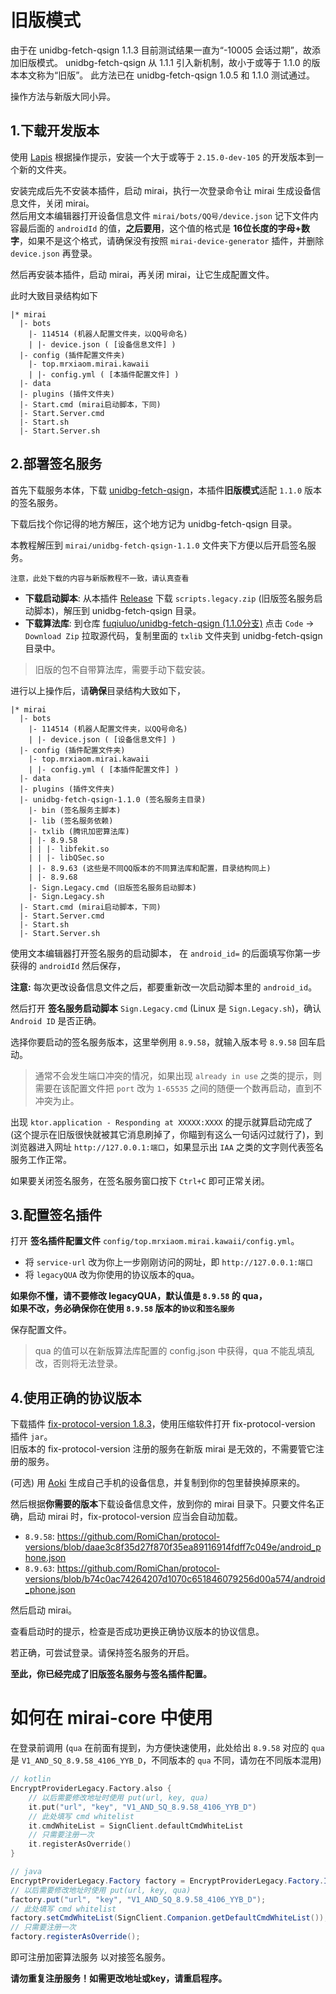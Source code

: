 # 旧版模式

由于在 unidbg-fetch-qsign 1.1.3 目前测试结果一直为“-10005 会话过期”，故添加旧版模式。
unidbg-fetch-qsign 从 1.1.1 引入新机制，故小于或等于 1.1.0 的版本本文称为“旧版”。
此方法已在 unidbg-fetch-qsign 1.0.5 和 1.1.0 测试通过。

操作方法与新版大同小异。

## 1.下载开发版本


使用 [Lapis](https://mirai.mamoe.net/topic/2333) 根据操作提示，安装一个大于或等于 `2.15.0-dev-105` 的开发版本到一个新的文件夹。  

安装完成后先不安装本插件，启动 mirai，执行一次登录命令让 mirai 生成设备信息文件，关闭 mirai。  
然后用文本编辑器打开设备信息文件 `mirai/bots/QQ号/device.json`
记下文件内容最后面的 `androidId` 的值，**之后要用**，这个值的格式是 **16位长度的字母+数字**，如果不是这个格式，请确保没有按照 `mirai-device-generator` 插件，并删除 `device.json` 再登录。

然后再安装本插件，启动 mirai，再关闭 mirai，让它生成配置文件。

此时大致目录结构如下
```
|* mirai
  |- bots
    |- 114514 (机器人配置文件夹，以QQ号命名)
    | |- device.json ( [设备信息文件] )
  |- config (插件配置文件夹)
    |- top.mrxiaom.mirai.kawaii
    | |- config.yml ( [本插件配置文件] )
  |- data
  |- plugins (插件文件夹)
  |- Start.cmd (mirai启动脚本，下同)
  |- Start.Server.cmd
  |- Start.sh
  |- Start.Server.sh
```

## 2.部署签名服务

首先下载服务本体，下载 [unidbg-fetch-qsign](https://github.com/fuqiuluo/unidbg-fetch-qsign/releases)，本插件**旧版模式**适配 `1.1.0` 版本的签名服务。

下载后找个你记得的地方解压，这个地方记为 unidbg-fetch-qsign 目录。

本教程解压到 `mirai/unidbg-fetch-qsign-1.1.0` 文件夹下方便以后开启签名服务。

`注意，此处下载的内容与新版教程不一致，请认真查看`

* **下载启动脚本**: 从本插件 [Release](https://github.com/MrXiaoM/KawaiiMiku/releases) 下载 `scripts.legacy.zip` (旧版签名服务启动脚本)，解压到 unidbg-fetch-qsign 目录。
* **下载算法库**: 到仓库 [fuqiuluo/unidbg-fetch-qsign (1.1.0分支)](https://github.com/fuqiuluo/unidbg-fetch-qsign/tree/1.1.0) 点击 `Code` -> `Download Zip` 拉取源代码，复制里面的 `txlib` 文件夹到 unidbg-fetch-qsign 目录中。

> 旧版的包不自带算法库，需要手动下载安装。

进行以上操作后，请**确保**目录结构大致如下，
```
|* mirai
  |- bots
    |- 114514 (机器人配置文件夹，以QQ号命名)
    | |- device.json ( [设备信息文件] )
  |- config (插件配置文件夹)
    |- top.mrxiaom.mirai.kawaii
    | |- config.yml ( [本插件配置文件] )
  |- data
  |- plugins (插件文件夹)
  |- unidbg-fetch-qsign-1.1.0 (签名服务主目录)
    |- bin (签名服务主脚本)
    |- lib (签名服务依赖)
    |- txlib (腾讯加密算法库)
    | |- 8.9.58
    | | |- libfekit.so
    | | |- libQSec.so
    | |- 8.9.63 (这些是不同QQ版本的不同算法库和配置，目录结构同上)
    | |- 8.9.68
    |- Sign.Legacy.cmd (旧版签名服务启动脚本)
    |- Sign.Legacy.sh
  |- Start.cmd (mirai启动脚本，下同)
  |- Start.Server.cmd
  |- Start.sh
  |- Start.Server.sh
```

使用文本编辑器打开签名服务的启动脚本，
在 `android_id=` 的后面填写你第一步获得的 `androidId` 然后保存，

**注意:** 每次更改设备信息文件之后，都要重新改一次启动脚本里的 `android_id`。

然后打开 **签名服务启动脚本** `Sign.Legacy.cmd` (Linux 是 `Sign.Legacy.sh`)，确认 `Android ID` 是否正确。

选择你要启动的签名服务版本，这里举例用 `8.9.58`，就输入版本号 `8.9.58` 回车启动。

> 通常不会发生端口冲突的情况，如果出现 `already in use` 之类的提示，则需要在该配置文件把 `port` 改为 `1-65535` 之间的随便一个数再启动，直到不冲突为止。

出现 `ktor.application - Responding at XXXXX:XXXX` 的提示就算启动完成了 (这个提示在旧版很快就被其它消息刷掉了，你瞄到有这么一句话闪过就行了)，到浏览器进入网址 `http://127.0.0.1:端口`，如果显示出 `IAA` 之类的文字则代表签名服务工作正常。

如果要关闭签名服务，在签名服务窗口按下 `Ctrl+C` 即可正常关闭。

## 3.配置签名插件

打开 **签名插件配置文件** `config/top.mrxiaom.mirai.kawaii/config.yml`。
* 将 `service-url` 改为你上一步刚刚访问的网址，即 `http://127.0.0.1:端口`
* 将 `legacyQUA` 改为你使用的协议版本的qua。

**如果你不懂，请不要修改 legacyQUA，默认值是 `8.9.58` 的 qua，**  
**如果不改，务必确保你在使用 `8.9.58` 版本的`协议`和`签名服务`**

保存配置文件。

> qua 的值可以在新版算法库配置的 config.json 中获得，qua 不能乱填乱改，否则将无法登录。

## 4.使用正确的协议版本

下载插件 [fix-protocol-version 1.8.3](https://github.com/cssxsh/fix-protocol-version/releases/tag/v1.8.3)，使用压缩软件打开 fix-protocol-version 插件 `jar`。  
旧版本的 fix-protocol-version 注册的服务在新版 mirai 是无效的，不需要管它注册的服务。

(可选) 用 [Aoki](https://github.com/MrXiaoM/Aoki) 生成自己手机的设备信息，并复制到你的包里替换掉原来的。

然后根据**你需要的版本**下载设备信息文件，放到你的 mirai 目录下。只要文件名正确，启动 mirai 时，fix-protocol-version 应当会自动加载。
* `8.9.58`: https://github.com/RomiChan/protocol-versions/blob/daae3c8f35d27f870f35ea89116914fdff7c049e/android_phone.json
* `8.9.63`: https://github.com/RomiChan/protocol-versions/blob/b74c0ac74264207d1070c651846079256d00a574/android_phone.json

然后启动 mirai。

查看启动时的提示，检查是否成功更换正确协议版本的协议信息。

若正确，可尝试登录。请保持签名服务的开启。

**至此，你已经完成了旧版签名服务与签名插件配置。**

# 如何在 mirai-core 中使用

在登录前调用 (`qua` 在前面有提到，为方便快速使用，此处给出 `8.9.58` 对应的 `qua` 是 `V1_AND_SQ_8.9.58_4106_YYB_D`，不同版本的 `qua` 不同，请勿在不同版本混用)

```kotlin
// kotlin
EncryptProviderLegacy.Factory.also {
    // 以后需要修改地址时使用 put(url, key, qua)
    it.put("url", "key", "V1_AND_SQ_8.9.58_4106_YYB_D")
    // 此处填写 cmd whitelist
    it.cmdWhiteList = SignClient.defaultCmdWhiteList
    // 只需要注册一次
    it.registerAsOverride()
}
```
```java
// java
EncryptProviderLegacy.Factory factory = EncryptProviderLegacy.Factory.INSTANCE;
// 以后需要修改地址时使用 put(url, key, qua)
factory.put("url", "key", "V1_AND_SQ_8.9.58_4106_YYB_D");
// 此处填写 cmd whitelist
factory.setCmdWhiteList(SignClient.Companion.getDefaultCmdWhiteList());
// 只需要注册一次
factory.registerAsOverride();
```
即可注册加密算法服务 以对接签名服务。

**请勿重复注册服务！如需更改地址或key，请重启程序。**
